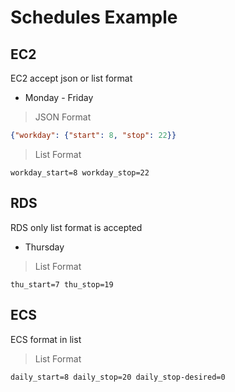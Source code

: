 # Schedules Example

## EC2

EC2 accept json or list format

- Monday - Friday

> JSON Format
```json
{"workday": {"start": 8, "stop": 22}}
```

> List Format
```text
workday_start=8 workday_stop=22
```

## RDS

RDS only list format is accepted

- Thursday

> List Format
```text
thu_start=7 thu_stop=19
```

## ECS

ECS format in list

> List Format
```text
daily_start=8 daily_stop=20 daily_stop-desired=0
```